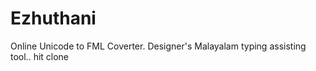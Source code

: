# Ezhuthani
Online Unicode to FML Coverter. Designer's Malayalam typing assisting tool.. 
hit clone
